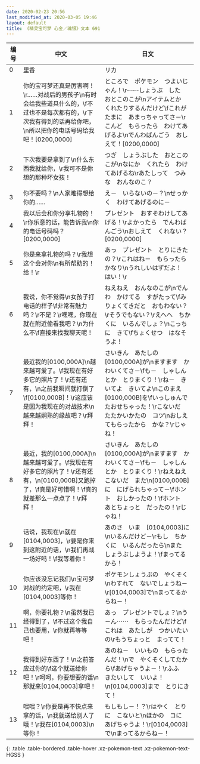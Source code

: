 ```yaml
---
date: 2020-02-23 20:56
last_modified_at: 2020-03-05 19:46
layout: default
title: 《精灵宝可梦 心金／魂银》文本 691
---
```

| 编号 | 中文 | 日文 |
| ---- | ---- | ---- |
| 0 | 里香 | リカ |
| 1 | 你的宝可梦还真是厉害啊！\r……对战后的男孩子\n有时会给我些道具什么的，\f不过也不是每次都有的，\r下次我有得到的话再给你吧，\n所以把你的电话号码给我吧！[0200,0000] | ところで　ポケモン　つよいじゃん！\r⋯⋯しょうぶ　した　おとこのこが\nアイテムとか　くれたりするんだけど\fこれが　たまに　あまっちゃってさ－\rこんど　もらったら　わけてあげるよ\nでんわばんごう　おしえて！[0200,0000] |
| 2 | 下次我要是拿到了\n什么东西我就给你，\r我可不是你想的那种坏女孩！ | つぎ　しょうぶした　おとこのこが\nなにか　くれたら　わけてあげるね\rあたしって　つみな　おんなのこ？ |
| 3 | 你不要吗？\n人家难得想给你的…… | え－　いらないの－？\nせっかく　わけてあげるのに－ |
| 4 | 我以后会和你分享礼物的！\r你乐意的话，能告诉我\n你的电话号码吗？[0200,0000] | プレゼント　おすそわけしてあげる！\rよかったら　でんわばんごう\nおしえて　くれない？[0200,0000] |
| 5 | 你是来拿礼物的吗？\r我想这个会对你\n有所帮助的！给！\r | あっ　プレゼント　とりにきたの？\rこれはね－　もらったら　かなり\nうれしいはずだよ！　はい！\r |
| 6 | 我说，你不觉得\n女孩子打电话的样子\f非常有魅力吗？\r不是？\r嘿嘿，你现在就在附近偷看我吧？\n为什么不\f直接来找我聊天呢！ | ねえねえ　おんなのこが\nでんわ　かけてる　すがたって\fみりょくてきだと　おもわない？\rそうでもない？\rえへへ　ちかくに　いるんでしょ？\nこっちに　きて\fちょくせつ　はなそうよ！ |
| 7 | 最近我的[0100,000A]\n越来越可爱了。\f我现在有好多它的照片了！\r还有还有，\n之前我瞬间就打倒了\f[0100,000B]！\r这应该是因为我现在的对战技术\n越来越娴熟的缘故吧？\r拜拜！ | さいきん　あたしの　[0100,000A]が\nますます　かわいくてさ－\fも－　しゃしんとか　とりまくり！\rね－　きいてよ　きいてよ\nこのまえ　[0100,000B]を\fいっしゅんで　たおせちゃった！\rこないだ　たたかいかたの　コツ\nおしえてもらったから　かな？\rじゃね！ |
| 8 | 最近，我的[0100,000A]\n越来越可爱了。\f我现在有好多它的照片了！\r还有还有，\n[0100,000B]又跑掉了，\f真是好可惜啊！\f真的就差那么一点点了！\r拜拜！ | さいきん　あたしの　[0100,000A]が\nますます　かわいくてさ－\fも－　しゃしんとか　とりまくり！\rねえねえ　こないだ　また\n[0100,000B]に　にげられちゃって－\fホント　おしかったの！\fホント　あとちょっと　だったの！\rじゃね！ |
| 9 | 话说，我现在\n就在[0104,0003]，\r要是你来到这附近的话，\n我们再战一场好吗！\f我等着你！ | あのさ　いま　[0104,0003]に\nいるんだけど－\rもし　ちかくに　いるんだったら\nまた　しょうぶしようよ！\fまってるから！ |
| 10 | 你应该没忘记我们\n宝可梦对战的约定吧，\r我在[0104,0003]等你！ | ポケモンしょうぶの　やくそく\nわすれて　ないでしょうね－\r[0104,0003]で\nまってるからね－！ |
| 11 | 啊，你要礼物？\n虽然我已经得到了，\f不过这个我自己也要用，\r你就再等等吧！ | あっ　プレゼントでしょ？\nう－ん⋯⋯　もらったんだけど\fこれは　あたしが　つかいたいの\rもうちょっと　まってて！ |
| 12 | 我得到好东西了！\n之前答应过你的\f这个就送给你吧！\r呵呵，你要想要的话\n那就来[0104,0003]拿吧！ | あのね－　いいもの　もらったんだ！\nで　やくそくしてたから\fあげちゃうよ－！\rふふ　きたいして　いいよ！\n[0104,0003]まで　とりにきて！ |
| 13 | 喂喂？\r你要是再不快点来拿的话，\n我就送给别人了哦！\r我在[0104,0003]\n等你！ | もしもし－！？\rはやく　とりに　こないと\nほかの　コに　あげちゃうよ！\r[0104,0003]で\nまってるからね－！ |
{: .table .table-bordered .table-hover .xz-pokemon-text .xz-pokemon-text-HGSS }